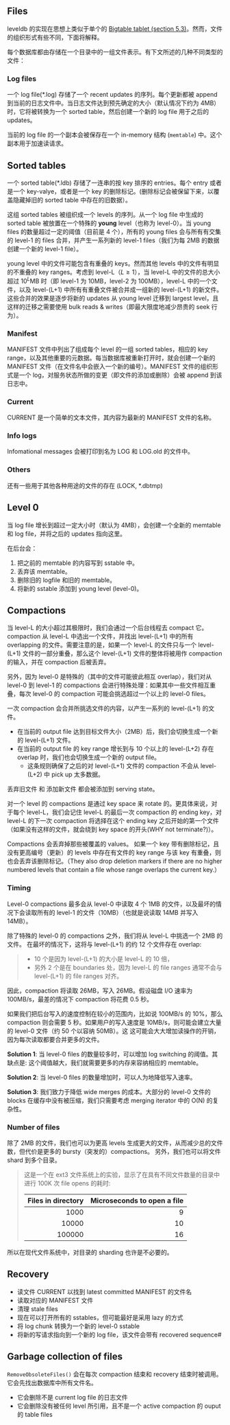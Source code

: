 ## Files
leveldb 的实现在思想上类似于单个的 [Bigtable tablet (section 5.3)](https://research.google/pubs/pub27898/)。然而，文件的组织形式有些不同，下面将解释。

每个数据库都由存储在一个目录中的一组文件表示。有下文所述的几种不同类型的文件：

### Log files
一个 log file(*.log) 存储了一个 recent updates 的序列。每个更新都被 append 到当前的日志文件中。当日志文件达到预先确定的大小（默认情况下约为 4MB）时，它将被转换为一个 sorted table，然后创建一个新的 log file 用于之后的 updates。

当前的 log file 的一个副本会被保存在一个 in-memory 结构 (`memtable`) 中。这个副本用于加速读请求。

## Sorted tables
一个 sorted table(*.ldb) 存储了一连串的按 key 排序的 entries。每个 entry 或者是一个 key-valye，或者是一个 key 的删除标记。(删除标记会被保留下来，以覆盖隐藏掉旧的 sorted table 中存在的旧数据）。

这组 sorted tables 被组织成一个 levels 的序列。从一个 log file 中生成的 sorted table 被放置在一个特殊的 **young** level（也称为 level-0）。当 young files 的数量超过一定的阈值（目前是 4 个），所有的 young files 会与所有有交集的 level-1 的 files 合并，并产生一系列新的 level-1 files（我们为每 2MB 的数据创建一个新的 level-1 file）。

young level 中的文件可能包含有重叠的 keys。然而其他 levels 中的文件有明显的不重叠的 key ranges。考虑到 level-L（$L \geq 1$），当 level-L 中的文件的总大小超过 $10^L$MB 时（即 level-1 为 10MB，level-2 为 100MB），level-L 中的一个文件，以及 level-(L+1) 中所有有重叠文件被合并成一组新的 level-(L+1) 的新文件。这些合并的效果是逐步将新的 updates 从 young level 迁移到 largest level，且这样的迁移之需要使用 bulk reads & writes（即最大限度地减少昂贵的 seek 行为）。


### Manifest
MANIFEST 文件中列出了组成每个 level 的一组 sorted tables，相应的 key range，以及其他重要的元数据。每当数据库被重新打开时，就会创建一个新的 MANIFEST 文件（在文件名中会嵌入一个新的编号）。MANIFEST 文件的组织形式是一个 log，对服务状态所做的变更（即文件的添加或删除）会被 append 到该日志中。

### Current
CURRENT 是一个简单的文本文件，其内容为最新的 MANIFEST 文件的名称。

### Info logs
Infomational messages 会被打印到名为 LOG 和 LOG.old 的文件中。

### Others
还有一些用于其他各种用途的文件的存在 (LOCK, *.dbtmp)


## Level 0
当 log file 增长到超过一定大小时（默认为 4MB），会创建一个全新的 memtable 和 log file，并将之后的 updates 指向这里。

在后台会：
1. 把之前的 memtable 的内容写到 sstable 中。
2. 丢弃该 memtable。
3. 删除旧的 logfile 和旧的 memtable。
4. 将新的 sstable 添加到 young level (level-0)。


## Compactions
当 level-L 的大小超过其极限时，我们会通过一个后台线程去 compact 它。compaction 从 level-L 中选出一个文件，并找出 level-(L+1) 中的所有 overlapping 的文件。需要注意的是，如果一个 level-L 的文件只与一个 level-(L+1) 文件的一部分重叠，那么这个 level-(L+1) 文件的整体将被用作 compaction 的输入，并在 compaction 后被丢弃。

另外，因为 level-0 是特殊的（其中的文件可能彼此相互 overlap），我们对从 level-0 到 level-1 的 compactions 会进行特殊处理：如果其中一些文件相互重叠，每次 level-0 的 compaction 可能会挑选超过一个以上的 level-0 files。

一次 compaction 会合并所挑选文件的内容，以产生一系列的 level-(L+1) 的文件。
- 在当前的 output file 达到目标文件大小（2MB）后，我们会切换生成一个新的 level-(L+1) 文件。
- 在当前的 output file 的 key range 增长到与 10 个以上的 level-(L+2) 存在 overlap 时，我们也会切换生成一个新的 output file。
  - 这条规则确保了之后的对 level-(L+1) 文件的 compaction 不会从 level-(L+2) 中 pick up 太多数据。

丢弃旧文件 和 添加新文件 都会被添加到 serving state。

对一个 level 的 compactions 是通过 key space 来 rotate 的。更具体来说，对于每个 level-L，我们会记住 level-L 的最后一次 compaction 的 ending key，对 level-L 的下一次 compaction 将选择在这个 ending key 之后开始的第一个文件（如果没有这样的文件，就会绕到 key space 的开头(WHY not terminate?)）。

Compactions 会丢弃掉那些被覆盖的 values。
如果一个 key 带有删除标记，且没有更高编号（更新）的 levels 中存在有文件的 key range 与该 key 有重叠，则也会丢弃该删除标记。（They also drop deletion markers if there are no higher numbered levels that contain a file whose range overlaps the current key.）


### Timing
Level-0 compactions 最多会从 level-0 中读取 4 个 1MB 的文件，以及最坏的情况下会读取所有的 level-1 的文件（10MB）（也就是说读取 14MB 并写入 14MB）。

除了特殊的 level-0 的 compactions 之外，我们将从 level-L 中挑选一个 2MB 的文件。
在最坏的情况下，这将与 level-(L+1) 的约 12 个文件存在 overlap:
> - 10 个是因为 level-(L+1) 的大小是 level-L 的 10 倍，
> - 另外 2 个是在 boundaries 处，因为 level-L 的 file ranges 通常不会与 level-(L+1) 的 file ranges 对齐。

因此，compaction 将读取 26MB，写入 26MB。假设磁盘 I/O 速率为 100MB/s，最差的情况下 compaction 将花费 0.5 秒。

如果我们把后台写入的速度控制在较小的范围内，比如说 100MB/s 的 10%，那么 compaction 则会需要 5 秒。如果用户的写入速度是 10MB/s，则可能会建立大量的 level-0 文件（约 50 个以容纳 50MB）。这 这可能会大大增加读操作的开销，因为每次读取都要合并更多的文件。

**Solution 1**: 当 level-0 files 的数量较多时，可以增加 log switching 的阈值。其缺点是: 这个阈值越大，我们就需要更多的内存来容纳相应的 memtable。

**Solution 2**: 当 level-0 files 的数量增加时，可以人为地降低写入速率。

**Solution 3**: 我们致力于降低 wide merges 的成本。大部分的 level-0 文件的 blocks 在缓存中没有被压缩，我们只需要考虑 merging iterator 中的 O(N) 的复杂性。


### Number of files
除了 2MB 的文件，我们也可以为更高 levels 生成更大的文件，从而减少总的文件数，但代价是更多的 bursty（突发的）compactions。 另外，我们也可以将文件 shard 到多个目录。

> 这是一个在 ext3 文件系统上的实验，显示了在具有不同文件数量的目录中进行 100K 次 file opens 的耗时:
> 
> | Files in directory | Microseconds to open a file |
> |-------------------:|----------------------------:|
> |               1000 |                           9 |
> |              10000 |                          10 |
> |             100000 |                          16 |

所以在现代文件系统中，对目录的 sharding 也许是不必要的。


## Recovery
* 读文件 CURRENT 以找到 latest committed MANIFEST 的文件名
* 读取对应的 MANIFEST 文件
* 清理 stale files
* 现在可以打开所有的 sstables，但可能最好是采用 lazy 的方式
* 将 log chunk 转换为一个新的 level-0 sstable
* 将新的写请求指向到一个新的 log file，该文件会带有 recovered sequence#


## Garbage collection of files
`RemoveObsoleteFiles()` 会在每次 compaction 结束和 recovery 结束时被调用。它会先找出数据库中所有文件名。
- 它会删除不是 current log file 的日志文件
- 它会删除没有被任何 level 所引用，且不是一个 active compaction 的 ouput 的 table files
